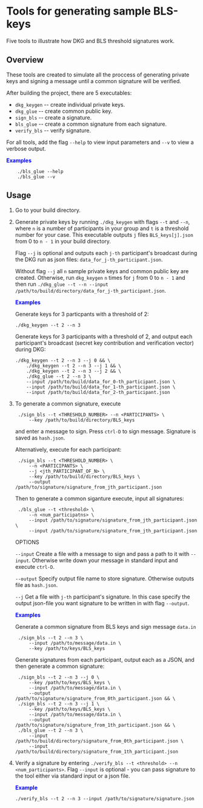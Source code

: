 # Tools for generating sample BLS-keys

Five tools to illustrate how DKG and BLS threshold signatures work.

## Overview

These tools are created to simulate all the proccess of generating private keys and signing a message until a common signature will be verified. 

After building the project, there are 5 executables:

-   `dkg_keygen` -- create individual private keys.
-   `dkg_glue` -- create common public key.
-   `sign_bls` -- create a signature.
-   `bls_glue` -- create a common signature from each signature.
-   `verify_bls` -- verify signature.

For all tools, add the flag `--help` to view input parameters and `--v` to view a verbose output.

<span style="color:blue">**Examples**</span>

        ./bls_glue --help 
        ./bls_glue --v

## Usage

1.  Go to your build directory.

2.  Generate private keys by running `./dkg_keygen` with flags `--t` and `--n`, where `n` is a number of participants in your group and `t` is a threshold number for your case. This executable outputs `j` files `BLS_keys[j].json` from 0 to `n - 1` in your build directory.

    Flag `--j` is optional and outputs each `j-th` participant's broadcast during the DKG run as json files: `data_for_j-th_participant.json`.

    Without flag `--j` all `n` sample private keys and common public key are created. Otherwise, run `dkg_keygen` `n` times for `j` from 0 to `n - 1` and then run `./dkg_glue --t --n --input /path/to/build/directory/data_for_j-th_participant.json`.

    <span style="color:blue">**Examples**</span>

    Generate keys for 3 particpants with a threshold of 2:

        ./dkg_keygen --t 2 --n 3

    Generate keys for 3 participants with a threshold of 2, and output each participant's broadcast (secret key contribution and verification vector) during DKG:

        ./dkg_keygen --t 2 --n 3 --j 0 && \
            ./dkg_keygen --t 2 --n 3 --j 1 && \
            ./dkg_keygen --t 2 --n 3 --j 2 && \
            ./dkg_glue --t 2 --n 3 \
            --input /path/to/build/data_for_0-th_participant.json \
            --input /path/to/build/data_for_1-th_participant.json \
            --input /path/to/build/data_for_2-th_participant.json

3.  To generate a common signature, execute 

         ./sign_bls --t <THRESHOLD_NUMBER> --n <PARTICIPANTS> \
             --key /path/to/build/directory/BLS_keys

    and enter a message to sign. Press `ctrl-D` to sign message. Signature is saved as `hash.json`.

     Alternatively, execute for each participant:

         ./sign_bls --t <THRESHOLD_NUMBER> \
             --n <PARTICIPANTS> \
             --j <jth_PARTICIPANT_OF_N> \
             --key /path/to/build/directory/BLS_keys \
             --output /path/to/signature/signature_from_jth_participant.json 
         

     Then to generate a common siganture execute, input all signatures:

         ./bls_glue --t <threshold> \
             --n <num_participatns> \
             --input /path/to/signature/signature_from_jth_participant.json \
             --input /path/to/signature/signature_from_jth_participant.json

     OPTIONS

     `--input` Create a file with a message to sign and pass a path to it with `--input`. Otherwise write down your message in standard input and execute `ctrl-D`.

     `--output` Specify output file name to store signature. Otherwise outputs file as `hash.json`.

     `--j` Get a file with `j-th` participant's signature. In this case specify the output json-file you want signature to be written in with flag `--output`. 

     <span style="color:blue">**Examples**</span>

     Generate a common signature from BLS keys and sign message `data.in`

         ./sign_bls --t 2 --n 3 \
             --input /path/to/message/data.in \
             --key /path/to/keys/BLS_keys 

      Generate signatures from each participant, output each as a JSON, and then generate a common signature:

         ./sign_bls --t 2 --n 3 --j 0 \
             --key /path/to/keys/BLS_keys \
             --input /path/to/message/data.in \
             --output /path/to/signature/signature_from_0th_participant.json && \
         ./sign_bls --t 2 --n 3 --j 1 \
             --key /path/to/keys/BLS_keys \
             --input /path/to/message/data.in \
             --output /path/to/signature/signature_from_1th_participant.json && \
         ./bls_glue --t 2 --n 3 \
             --input /path/to/build/directory/signature_from_0th_participant.json \
             --input /path/to/build/directory/signature_from_1th_participant.json

4.  Verify a signature by entering `./verify_bls --t <threshold> --n <num_participants>`. Flag `--input` is optional - you can pass signature to the tool either via standard input or a json file.

    <span style="color:blue">**Example**</span>

        ./verify_bls --t 2 --n 3 --input /path/to/signature/signature.json
